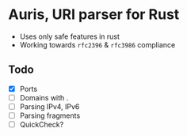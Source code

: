 # Auris, URI parser for Rust

- Uses only safe features in rust
- Working towards `rfc2396` & `rfc3986` compliance

## Todo

- [x] Ports
- [ ] Domains with .
- [ ] Parsing IPv4, IPv6
- [ ] Parsing fragments
- [ ] QuickCheck?
